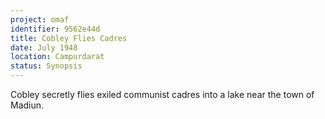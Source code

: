 ```yaml
---
project: omaf
identifier: 9562e44d
title: Cobley Flies Cadres
date: July 1948 
location: Campurdarat
status: Synopsis
---
```


Cobley secretly flies exiled communist cadres into a lake near the
town of Madiun.

